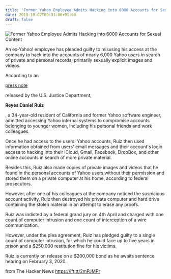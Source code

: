 ```yaml
---
title: 'Former Yahoo Employee Admits Hacking into 6000 Accounts for Sexual Content'
date: 2019-10-02T09:33:00+01:00
draft: false
---
```


![](https://1.bp.blogspot.com/-hhrfwLXteqs/XZRfBV9Hn9I/AAAAAAAA1T4/nPAP_eRoSVYsizQCfPtju01uiPxy71V4wCLcBGAsYHQ/s728-e100/yahoo-email.png "Former Yahoo Employee Admits Hacking into 6000 Accounts for Sexual Content")  

An ex-Yahoo! employee has pleaded guilty to misusing his access at the company to hack into the accounts of nearly 6,000 Yahoo users in search of private and personal records, primarily sexually explicit images and videos.

According to an

[press note](https://www.justice.gov/usao-ndca/pr/former-yahoo-software-engineer-pleads-guilty-using-work-access-hack-yahoo-users)

released by the U.S. Justice Department,

**Reyes Daniel Ruiz**

, a 34-year-old resident of California and former Yahoo software engineer, admitted accessing Yahoo internal systems to compromise accounts belonging to younger women, including his personal friends and work colleagues.

Once he had access to the users' Yahoo accounts, Ruiz then used information obtained from users' email messages and their account's login access to hacking into their iCloud, Gmail, Facebook, DropBox, and other online accounts in search of more private material.

Besides this, Ruiz also made copies of private images and videos that he found in the personal accounts of Yahoo users without their permission and stored them on a private computer at his home, according to federal prosecutors.

However, after one of his colleagues at the company noticed the suspicious account activity, Ruiz then destroyed his private computer and hard drive containing the stolen material in an attempt to erase any proofs.

Ruiz was indicted by a federal grand jury on 4th April and charged with one count of computer intrusion and one count of interception of a wire communication.

However, under the plea agreement, Ruiz has pledged guilty to a single count of computer intrusion, for which he could face up to five years in prison and a $250,000 restitution fine for his victims.

Ruiz is currently on release on a $200,000 bond as he awaits sentence hearing on February 3, 2020.

  
  
from The Hacker News https://ift.tt/2mPJMPr